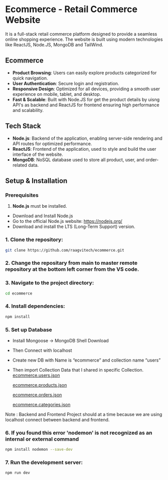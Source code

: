 
# Ecommerce - Retail Commerce Website

It is a full-stack retail commerce platform designed to provide a seamless online shopping experience. The website is built using modern technologies like ReactJS, Node.JS, MongoDB and TailWind.

## Ecommerce
- **Product Browsing**: Users can easily explore products categorized for quick navigation.
- **User Authentication**: Secure login and registration.
- **Responsive Design**: Optimized for all devices, providing a smooth user experience on mobile, tablet, and desktop.
- **Fast & Scalable**: Built with Node.JS for get the product details by uisng API's as backend and ReactJS for frontend ensuring high performance and scalability.

## Tech Stack
- **Node.js**: Backend of the application, enabling server-side rendering and API routes for optimized performance.
- **ReactJS**: Frontend of the application, used to style and build the user interface of the website.
- **MongoDB**: NoSQL database used to store all product, user, and order-related data.

## Setup & Installation

### Prerequisites
1. **Node.js** must be installed.
- Download and Install Node.js
- Go to the official Node.js website: https://nodejs.org/
- Download and install the LTS (Long-Term Support) version.
  
### 1. Clone the repository:

```bash
git clone https://github.com/raagvitech/ecommerce.git
```

### 2. Change the repositary from main to  master remote repository at the bottom left corner from the VS code.

### 3. Navigate to the project directory:

```bash
cd ecommerce
```

### 4. Install dependencies:

```bash
npm install
```

### 5. Set up Database 

- Install Mongoose -> MongoDB Shell Download
- Then Connect with localhost
- Create new DB with Name is “ecommerce” and collection name “users”
- Then import Collection Data that I shared in specific Collection.
  [ecommerce.users.json](https://github.com/user-attachments/files/18865549/ecommerce.users.json)

  
  [ecommerce.products.json](https://github.com/user-attachments/files/18865552/ecommerce.products.json)

  
  [ecommerce.orders.json](https://github.com/user-attachments/files/18865554/ecommerce.orders.json)

  
  [ecommerce.categories.json](https://github.com/user-attachments/files/18865553/ecommerce.categories.json)



Note : Backend and Frontend Project should at a time because we are using localhost connect between backend and frontend.


### 6. If you found this error 'nodemon' is not recognized as an internal or external command

```bash
npm install nodemon --save-dev
```

### 7. Run the development server:

```bash
npm run dev
```


